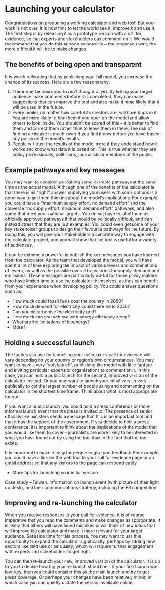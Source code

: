 # Launching your calculator
Congratulations on producing a working calculator and web tool! But your work is not over. It is now time to let the world see it, improve it and use it.  The first step is by releasing it as a prototype version with a call for evidence, so that experts and stakeholders can comment on it. We would recommend that you do this as soon as possible – the longer you wait, the more difficult it will be to make changes.  

## The benefits of being open and transparent 

It is worth reiterating that by publishing your full model, you increase the chance of its success. Here are a few reasons why:

1. There may be ideas you haven’t thought of yet. By letting your target audience make comments before it is completed, they can make suggestions that can improve the tool and also make it more likely that it will be used in the future. 
1. Every model, no matter how careful its creators are, will have bugs in it. You are more likely to find them if you open up the model and allow others to look inside. You shouldn’t be scared of this – it is better to find them and correct them rather than to leave them in there. The risk of finding a mistake is much lower if you find it now before you have based any policy on the model’s results. 
1. People will trust the results of the model more if they understand how it works and know what data it is based on. This is true whether they are policy professionals, politicians, journalists or members of the public. 

## Example pathways and key messages 

You may want to consider publishing some example pathways at the same time as the actual model. Although one of the benefits of the calculator is that there is no “right” answer, supplying your users with some options is a good way to get them thinking about the model’s implications. For example, you could have a “maximum supply effort, no demand effort” and the converse “no supply effort, maximum demand effort” pathways, and also some that meet your national targets. You do not have to label them as officially approved pathways if that would be politically difficult, and can instead stress that they are just examples. You could even get some of your key stakeholder groups to design their favourite pathways for the future. By doing this, you will give your stakeholders a concrete way to engage with the calculator project, and you will show that the tool is useful for a variety of audiences, 

It can be extremely powerful to publish the key messages you have learned from the calculator. As the team that developed the model, you will have spent a lot of time exploring the impact of various levers and combinations of levers, as well as the possible overall trajectories for supply, demand and emissions. These messages are particularly useful for those policy makers who have limited time to use the calculator themselves, as they can benefit from your experience when developing policy. You could answer questions such as:

- How much could fossil fuels cost the country in 2050?
- How much demand for electricity could there be in 2050?
- Can you decarbonise the electricity grid?
- How much can you achieve with energy efficiency along?
- What are the limitations of bioenergy?
- More?

## Holding a successful launch

The tactics you use for launching your calculator’s call for evidence will vary depending on your country or region’s own circumstances. You may want to have a very “soft launch”, publishing the model with little fanfare and inviting particular experts or organisations to comment on it. In this case, you can hold a public launch for the second, improved version of the calculator instead. Or you may want to launch your initial version very publically to get the largest number of people using and commenting on the calculator in the shortest time frame. Think about what is most appropriate for you.   

If you want a public launch, you could hold a press conference or more informal launch event that the press is invited to. The presence of senior officials like ministers sends a message that this is an important tool and that it has the support of the government. If you decide to hold a press conference, it is important to think about the implications of the model that you would like them to cover – journalists are more likely to be interested in what you have found out by using the tool than in the fact that the tool exists. 

It is important to make it easy for people to give you feedback. For example, you could have a link on the web tool to your call for evidence page or an email address so that any visitors to the page can respond easily. 

- More tips for launching your initial version

Case study – Taiwan. Information on launch event (with picture of their light up desk), and their communications strategy, including the FB competition

## Improving and re-launching the calculator

When you receive responses to your call for evidence, it is of course imperative that you read the comments and make changes as appropriate. It is likely that others will have found mistakes or will think of new ideas that will improve the calculator and make it more relevant for your target audience. Set aside time for this process. You may want to use this opportunity to expand the calculator significantly, perhaps by adding new sectors like land use or air quality, which will require further engagement with experts and stakeholders to get right. 

You can then re-launch your new, improved version of the calculator. It is up to you to decide how big your re-launch should be - if your first launch was low-key, then you could consider this as the main launch and try to get press coverage. Or perhaps your changes have been relatively minor, in which case you can quietly update the version available online.
